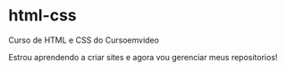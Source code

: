 # html-css
 Curso de HTML e CSS do Cursoemvideo

 Estrou aprendendo a criar sites e agora vou gerenciar meus repositorios!
